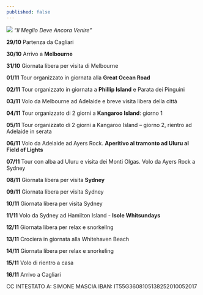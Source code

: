 ```yaml
---
published: false
---
```

![]({{site.baseurl}}/images/pamela%20e%20simone.jpg)
_“Il Meglio Deve Ancora Venire”_

**29/10** Partenza da Cagliari

**30/10** Arrivo a **Melbourne**

**31/10** Giornata libera per visita di Melbourne

**01/11** Tour organizzato in giornata alla **Great Ocean Road**

**02/11** Tour organizzato in giornata a **Phillip Island** e Parata dei Pinguini

**03/11** Volo da Melbourne ad Adelaide e breve visita libera della città

**04/11** Tour organizzato di 2 giorni a **Kangaroo Island**: giorno 1

**05/11** Tour organizzato di 2 giorni a Kangaroo Island – giorno 2, rientro ad Adelaide in serata

**06/11** Volo da Adelaide ad Ayers Rock. **Aperitivo al tramonto ad Uluru al Field of Lights**

**07/11** Tour con alba ad Uluru e visita dei Monti Olgas. Volo da Ayers Rock a Sydney

**08/11** Giornata libera per visita **Sydney**

**09/11** Giornata libera per visita Sydney

**10/11** Giornata libera per visita Sydney

**11/11** Volo da Sydney ad Hamilton Island - **Isole Whitsundays**

**12/11** Giornata libera per relax e snorkellng

**13/11** Crociera in giornata alla Whitehaven Beach

**14/11** Giornata libera per relax e snorkeling

**15/11** Volo di rientro a casa

**16/11** Arrivo a Cagliari


CC INTESTATO A: SIMONE MASCIA
IBAN: IT55G3608105138252010052017

